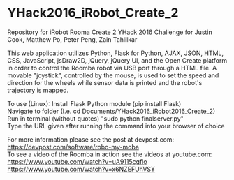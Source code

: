 # YHack2016_iRobot_Create_2
Repository for iRobot Rooma Create 2 YHack 2016 Challenge for Justin Cook, Matthew Po, Peter Peng, Zain Tahlilkar

This web application utilizes Python, Flask for Python, AJAX, JSON, HTML, CSS, JavaScript, jsDraw2D, jQuery, jQuery UI, and the Open Create platform in order to control the Roomba robot via USB port through a HTML file. A movable "joystick", controlled by the mouse, is used to set the speed and direction for the wheels while sensor data is printed and the robot's trajectory is mapped.

To use (Linux):
Install Flask Python module (pip install Flask)  
Navigate to folder (I.e. cd Documents/YHack2016_iRobot2016_Create_2)  
Run in terminal (without quotes) "sudo python finalserver.py"  
Type the URL given after running the command into your browser of choice

For more information please see the post at devpost.com:
https://devpost.com/software/robo-my-moba  
To see a video of the Roomba in action see the videos at youtube.com:  
https://www.youtube.com/watch?v=uA9115cqflo  
https://www.youtube.com/watch?v=x6NZEFUhVSY
